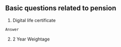 ## Basic questions related to pension

1. Digital life certificate
```markdown
Answer
```
2. 2 Year Weightage
